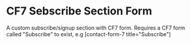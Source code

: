 # CF7 Sebscribe Section Form

A custom subscribe/signup section with CF7 form. Requires a CF7 form called "Subscribe" to exist, e.g [contact-form-7 title="Subscribe"]